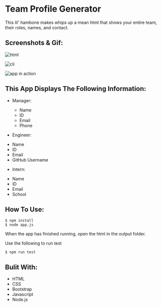 # Team Profile Generator
This lil' hambone makes whips up a mean html that shows your entire team, their roles, names, and contact.

## Screenshots & Gif:

![html](https://user-images.githubusercontent.com/66030740/91079267-b46e5080-e5f8-11ea-918c-efde122529b6.png)
 
![cli](https://user-images.githubusercontent.com/66030740/91079275-b6381400-e5f8-11ea-9c70-eaa7535b7cc7.png)

![app in action](https://user-images.githubusercontent.com/66030740/91080751-f9938200-e5fa-11ea-947c-5cf1a3b98b69.gif)
 
 
## This App Displays The Following Information:

* Manager:
  - Name
  - ID
  - Email
  - Phone
  
 * Engineer:
  - Name
  - ID
  - Email
  - GitHub Username
  
 * Intern:
  - Name
  - ID
  - Email
  - School
  
 ## How To Use:
 
 ```
 $ npm install
 $ node app.js
 ```
 
 When the app has finished running, open the html in the output folder.
 
 Use the following to run test
 
 ```
 $ npm run test
 ```
 
 ## Bulit With:
 * HTML
 * CSS
 * Bootstrap
 * Javascript
 * Node.js

